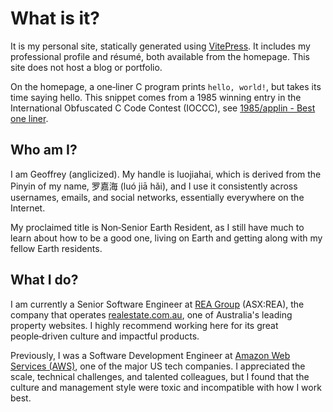 # What is it?

It is my personal site, statically generated using [VitePress](https://vitepress.dev/). It includes my professional profile and résumé, both available from the homepage. This site does not host a blog or portfolio.

On the homepage, a one‑liner C program prints `hello, world!`, but takes its time saying hello. This snippet comes from a 1985 winning entry in the International Obfuscated C Code Contest (IOCCC), see [1985/applin - Best one liner](https://www.ioccc.org/1985/applin/index.html).

## Who am I?

I am Geoffrey (anglicized). My handle is luojiahai, which is derived from the Pinyin of my name, 罗嘉海 (luó jiā hǎi), and I use it consistently across usernames, emails, and social networks, essentially everywhere on the Internet.

My proclaimed title is Non‑Senior Earth Resident, as I still have much to learn about how to be a good one, living on Earth and getting along with my fellow Earth residents.

## What I do?

I am currently a Senior Software Engineer at [REA Group](https://www.rea-group.com/) (ASX:REA), the company that operates [realestate.com.au](https://www.realestate.com.au/), one of Australia's leading property websites. I highly recommend working here for its great people‑driven culture and impactful products.

Previously, I was a Software Development Engineer at [Amazon Web Services (AWS)](https://aws.amazon.com/), one of the major US tech companies. I appreciated the scale, technical challenges, and talented colleagues, but I found that the culture and management style were toxic and incompatible with how I work best.
